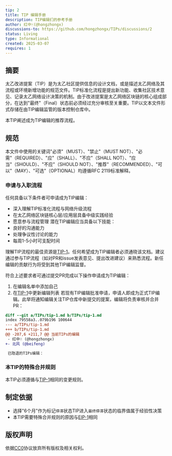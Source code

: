 ```yaml
---
tip: 2
title: TIP 编辑手册
description: TIP编辑们的参考手册
author: 红中🀄️(@hongzhongx)
discussions-to: https://github.com/hongzhongx/TIPs/discussions/2
status: Living
type: Informational
created: 2025-03-07
requires: 1
---
```


## 摘要
太乙改进提案（TIP）是为太乙社区提供信息的设计文档，或是描述太乙网络及其流程或环境新增功能的规范文件。TIP标准化流程是提出新功能、收集社区技术意见、记录太乙网络设计决策的机制。由于改进提案是太乙网络区块链的核心组成部分，在达到"最终"（Final）状态前必须经过充分审核至关重要。TIP以文本文件形式存储在由TIP编辑监管的版本控制仓库中。

本TIP阐述成为TIP编辑的推荐流程。

## 规范
本文件中使用的关键词"必须"（MUST）、"禁止"（MUST NOT）、"必需"（REQUIRED）、"应"（SHALL）、"不应"（SHALL NOT）、"应当"（SHOULD）、"不应"（SHOULD NOT）、"推荐"（RECOMMENDED）、"可以"（MAY）、"可选"（OPTIONAL）均遵循RFC 2119标准解释。

### 申请与入职流程
任何具备以下条件者可申请成为TIP编辑：
- 深入理解TIP标准化流程与网络升级流程
- 在太乙网络区块链核心层/应用层具备中级实践经验
- 愿意参与流程管理
潜在TIP编辑应当具备以下技能：
- 良好的沟通能力
- 处理争议性讨论的能力
- 每周1-5小时可支配时间

理解TIP流程的最佳资源是[TIP-1](./tip-1.md)。任何希望成为TIP编辑者必须通晓该文档。建议通过参与TIP流程（如对PR和issue发表意见、提出改进建议）来熟悉流程。新任编辑的贡献行为将受到其他TIP编辑监督。

符合上述要求者可通过提交PR完成以下操作申请成为TIP编辑：
1. 在编辑名单中添加自己
2. 在[TIP-1](./tip-1.md)中更新编辑列表
若现有TIP编辑批准申请，申请人即成为正式TIP编辑。此举将通知编辑关注TIP仓库中新提交的提案，编辑将负责审核并合并PR：

```diff
diff --git a/TIPs/tip-1.md b/TIPs/tip-1.md
index 79558a3..079b196 100644
--- a/TIPs/tip-1.md
+++ b/TIPs/tip-1.md
@@ -207,6 +211,7 @@ 当前TIPs的编辑
 - 红中🀄️ (@hongzhongx)
+- 北风 (@beifeng)

 已隐退的TIPs编辑：
```

### 本TIP的特殊合并规则
本TIP必须遵循与[TIP-1](./tip-1.md)相同的变更规则。

## 制定依据
- 选择"6个月"作为标记`停滞`状态TIP进入`最终停滞`状态的临界值属于经验性决策
- 本TIP需要特殊合并规则的原因与[EIP-1](./eip-1.md)相同

## 版权声明
依据[CC0](../LICENSE.md)协议放弃所有版权及相关权利。
